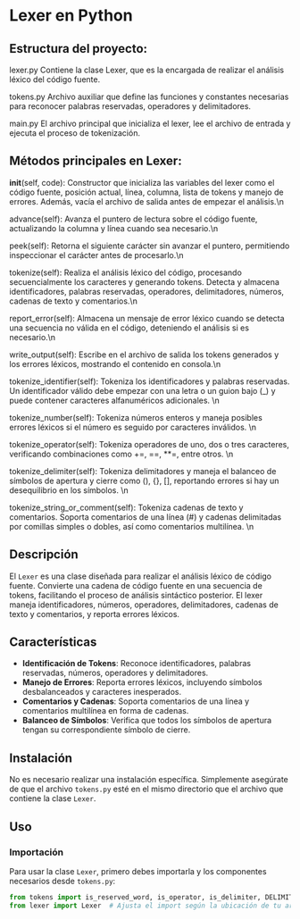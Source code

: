 # Lexer en Python

## Estructura del proyecto:

lexer.py Contiene la clase Lexer, que es la encargada de realizar el análisis léxico del código fuente.

tokens.py Archivo auxiliar que define las funciones y constantes necesarias para reconocer palabras reservadas, operadores y delimitadores.

main.py El archivo principal que inicializa el lexer, lee el archivo de entrada y ejecuta el proceso de tokenización.

## Métodos principales en Lexer:

__init__(self, code): Constructor que inicializa las variables del lexer como el código fuente, posición actual, línea, columna, lista de tokens y manejo de errores. Además, vacía el archivo de salida antes de empezar el análisis.\n

advance(self): Avanza el puntero de lectura sobre el código fuente, actualizando la columna y línea cuando sea necesario.\n

peek(self): Retorna el siguiente carácter sin avanzar el puntero, permitiendo inspeccionar el carácter antes de procesarlo.\n

tokenize(self): Realiza el análisis léxico del código, procesando secuencialmente los caracteres y generando tokens. Detecta y almacena identificadores, palabras reservadas, operadores, delimitadores, números, cadenas de texto y comentarios.\n

report_error(self): Almacena un mensaje de error léxico cuando se detecta una secuencia no válida en el código, deteniendo el análisis si es necesario.\n

write_output(self): Escribe en el archivo de salida los tokens generados y los errores léxicos, mostrando el contenido en consola.\n

tokenize_identifier(self): Tokeniza los identificadores y palabras reservadas. Un identificador válido debe empezar con una letra o un guion bajo (_) y puede contener caracteres alfanuméricos adicionales. \n

tokenize_number(self): Tokeniza números enteros y maneja posibles errores léxicos si el número es seguido por caracteres inválidos. \n

tokenize_operator(self): Tokeniza operadores de uno, dos o tres caracteres, verificando combinaciones como +=, ==, **=, entre otros. \n

tokenize_delimiter(self): Tokeniza delimitadores y maneja el balanceo de símbolos de apertura y cierre como (), {}, [], reportando errores si hay un desequilibrio en los símbolos. \n

tokenize_string_or_comment(self): Tokeniza cadenas de texto y comentarios. Soporta comentarios de una línea (#) y cadenas delimitadas por comillas simples o dobles, así como comentarios multilínea. \n


## Descripción

El `Lexer` es una clase diseñada para realizar el análisis léxico de código fuente. Convierte una cadena de código fuente en una secuencia de tokens, facilitando el proceso de análisis sintáctico posterior. El lexer maneja identificadores, números, operadores, delimitadores, cadenas de texto y comentarios, y reporta errores léxicos.



## Características

- **Identificación de Tokens**: Reconoce identificadores, palabras reservadas, números, operadores y delimitadores.
- **Manejo de Errores**: Reporta errores léxicos, incluyendo símbolos desbalanceados y caracteres inesperados.
- **Comentarios y Cadenas**: Soporta comentarios de una línea y comentarios multilínea en forma de cadenas.
- **Balanceo de Símbolos**: Verifica que todos los símbolos de apertura tengan su correspondiente símbolo de cierre.

## Instalación

No es necesario realizar una instalación específica. Simplemente asegúrate de que el archivo `tokens.py` esté en el mismo directorio que el archivo que contiene la clase `Lexer`.

## Uso

### Importación

Para usar la clase `Lexer`, primero debes importarla y los componentes necesarios desde `tokens.py`:

```python
from tokens import is_reserved_word, is_operator, is_delimiter, DELIMITERS, OPERATORS, RESERVED_WORDS
from lexer import Lexer  # Ajusta el import según la ubicación de tu archivo


